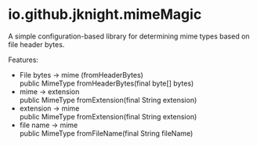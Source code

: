 # io.github.jknight.mimeMagic


A simple configuration-based library for determining mime types based on file header bytes.

Features:

* File bytes -> mime (fromHeaderBytes)  
  public MimeType fromHeaderBytes(final byte[] bytes)
* mime -> extension  
  public MimeType fromExtension(final String extension)
* extension -> mime  
  public MimeType fromExtension(final String extension)
* file name -> mime  
  public MimeType fromFileName(final String fileName)
